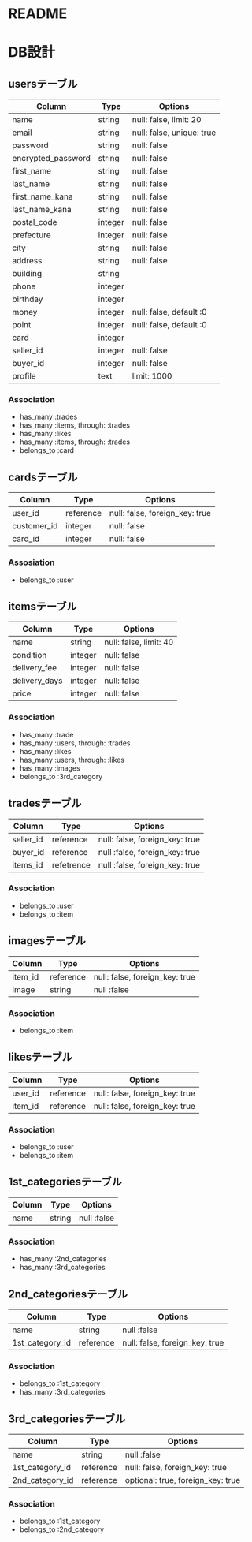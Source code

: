 # README
# DB設計
## usersテーブル
|Column|Type|Options|
|------|----|-------|
|name|string|null: false, limit: 20|
|email|string|null: false, unique: true|
|password|string|null: false|
|encrypted_password|string|null: false|
|first_name|string|null: false|
|last_name|string|null: false|
|first_name_kana|string|null: false|
|last_name_kana|string|null: false|
|postal_code|integer|null: false|
|prefecture|integer|null: false|
|city|string|null: false|
|address|string|null: false|
|building|string||
|phone|integer||
|birthday|integer||
|money|integer|null: false, default :0|
|point|integer|null: false, default :0|
|card|integer||
|seller_id|integer|null: false|
|buyer_id|integer|null: false|
|profile|text|limit: 1000|
### Association
- has_many :trades
- has_many :items, through: :trades
- has_many :likes
- has_many :items, through: :trades
- belongs_to :card

## cardsテーブル
|Column|Type|Options|
|------|----|-------|
|user_id|reference|null: false, foreign_key: true|
|customer_id|integer|null: false|
|card_id|integer|null: false|
### Assosiation
- belongs_to :user

## itemsテーブル
|Column|Type|Options|
|------|----|-------|
|name|string|null: false, limit: 40|
|condition|integer|null: false|
|delivery_fee|integer|null: false|
|delivery_days|integer|null: false|
|price|integer|null: false|
### Association
- has_many :trade
- has_many :users, through: :trades
- has_many :likes
- has_many :users, through: :likes
- has_many :images
- belongs_to :3rd_category

## tradesテーブル
|Column|Type|Options|
|------|----|-------|
|seller_id|reference|null: false, foreign_key: true|
|buyer_id|reference|null :false, foreign_key: true|
|items_id|refetrence|null :false, foreign_key: true|
### Association
- belongs_to :user
- belongs_to :item

## imagesテーブル
|Column|Type|Options|
|------|----|-------|
|item_id|reference|null: false, foreign_key: true|
|image|string|null :false|
### Association
- belongs_to :item

## likesテーブル
|Column|Type|Options|
|------|----|-------|
|user_id|reference|null: false, foreign_key: true|
|item_id|reference|null: false, foreign_key: true|
### Association
- belongs_to :user
- belongs_to :item


## 1st_categoriesテーブル
|Column|Type|Options|
|------|----|-------|
|name|string|null :false|
### Association
- has_many :2nd_categories
- has_many :3rd_categories

## 2nd_categoriesテーブル
|Column|Type|Options|
|------|----|-------|
|name|string|null :false|
|1st_category_id|reference|null: false, foreign_key: true|


### Association
- belongs_to :1st_category
- has_many :3rd_categories


## 3rd_categoriesテーブル
|Column|Type|Options|
|------|----|-------|
|name|string|null :false|
|1st_category_id|reference|null: false, foreign_key: true|
|2nd_category_id|reference|optional: true, foreign_key: true|

### Association
- belongs_to :1st_category
- belongs_to :2nd_category
